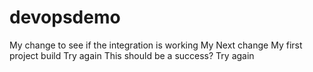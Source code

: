 # devopsdemo
My change to see if the integration is working
My Next change
My first project build
Try again
This should be a success?
Try again
